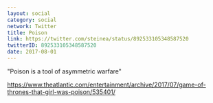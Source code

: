```yaml
---
layout: social
category: social
network: Twitter
title: Poison
link: https://twitter.com/steinea/status/892533105348587520
twitterID: 892533105348587520
date: 2017-08-01
---
```


"Poison is a tool of asymmetric warfare"

<https://www.theatlantic.com/entertainment/archive/2017/07/game-of-thrones-that-girl-was-poison/535401/>
